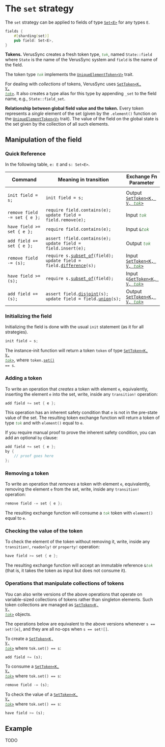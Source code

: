 # The `set` strategy

The `set` strategy can be applied to fields of type [`Set<E>`](https://verus-lang.github.io/verus/verusdoc/vstd/set/struct.Set.html) for any types `E`.

```rust
fields {
    #[sharding(set)]
    pub field: Set<E>,
}
```

**Tokens.**
VerusSync creates a fresh token type, <code style="font-style: italic; color: #408040">tok</code>,
named `State::field` where `State` is the name of the VerusSync system and `field` is the name of the field.

The token type <code style="font-style: italic; color: #408040">tok</code> implements the
[`UniqueElementToken<V>`](https://verus-lang.github.io/verus/verusdoc/vstd/tokens/trait.UniqueElementToken.html) trait.

For dealing with _collections_ of tokens, VerusSync uses
<a href="https://verus-lang.github.io/verus/verusdoc/vstd/tokens/struct.SetToken.html"><code>SetToken&lt;K, V, <span style="font-style: italic; color: #408040">tok</span>&gt;</code></a>. It also creates a type alias for this type by appending `_set` to the field name, e.g., `State::field_set`.

**Relationship between global field value and the token.**
Every token represents a _single_ element of the set (given by the `.element()`
function on the [`UniqueElementToken<V>`](https://verus-lang.github.io/verus/verusdoc/vstd/tokens/trait.UniqueElementToken.html) trait).
The value of the field on the global state is the set given by the collection of all such elements.

## Manipulation of the field

### Quick Reference

In the following table, `e: E` and `s: Set<E>`.

<div class="table-wrapper" style="font-size: 13px"><table>
  <colgroup>
     <col span="1" style="width: 35%;">
     <col span="1" style="width: 40%;">
     <col span="1" style="width: 25%;">
  </colgroup>
  <thead>
    <tr>
      <th>Command</th>
      <th>Meaning in transition</th>
      <th>Exchange Fn Parameter</th>
    </tr>
  </thead>
  <tbody>
    <tr><td></td><td></td><td></td></tr>
    <tr>
      <td><code>init field = s;</code></td>
      <td><code>init field = s;</code></td>
      <td>Output <a href="https://verus-lang.github.io/verus/verusdoc/vstd/tokens/struct.SetToken.html"><code>SetToken&lt;K, V, <span style="font-style: italic; color: #408040">tok</span>&gt;</code></a></td>
    </tr> <tr>
      <td><code>remove field -= set { e };</code></td>
      <td><code>require field.contains(e);</code><br><code>update field = field.remove(e);</code></td>
      <td>Input <code><span style="font-style: italic; color: #408040">tok</span></code></td>
    </tr> <tr>
      <td><code>have field &gt;= set { e };</code></td>
      <td><code>require field.contains(e);</code></td>
      <td>Input <code>&amp;<span style="font-style: italic; color: #408040">tok</span></code></td>
    </tr> <tr>
      <td><code>add field += set { e };</code></td>
      <td><code>assert !field.contains(e);</code><br><code>update field = field.insert(e);</code></td>
      <td>Output <code><span style="font-style: italic; color: #408040">tok</span></code></td>
    </tr> <tr>
      <td><code>remove field -= (s);</code></td>
      <td><code style="white-space: pre">require s.<a href="https://verus-lang.github.io/verus/verusdoc/vstd/set/struct.Set.html#method.subset_of">subset_of</a>(field);</code><br>
          <code>update field = field.<a href="https://verus-lang.github.io/verus/verusdoc/vstd/set/struct.Set.html#method.difference">difference</a>(s);</code></td>
      <td>Input <code><a href="https://verus-lang.github.io/verus/verusdoc/vstd/tokens/struct.SetToken.html">SetToken&lt;K, V, <span style="font-style: italic; color: #408040">tok</span>&gt;</code></a></code></td>
    </tr> <tr>
      <td><code>have field &gt;= (s);</code></td>
      <td><code style="white-space: pre">require s.<a href="https://verus-lang.github.io/verus/verusdoc/vstd/set/struct.Set.html#method.subset_of">subset_of</a>(field);</code></td>
      <td>Input <code>&amp;<a href="https://verus-lang.github.io/verus/verusdoc/vstd/tokens/struct.SetToken.html">SetToken&lt;K, V, <span style="font-style: italic; color: #408040">tok</span>&gt;</code></a></code></td>
    </tr> <tr>
      <td><code>add field += (s);</code></td>
      <td><code style="white-space: pre">assert field.<a href="https://verus-lang.github.io/verus/verusdoc/vstd/set/struct.Set.html#method.disjoint">disjoint</a>(s);</code><br>
        <code style="white-space: pre">update field = field.<a href="https://verus-lang.github.io/verus/verusdoc/vstd/set/struct.Set.html#method.union">union</a>(s);</code>
      </td>
      <td>Output <a href="https://verus-lang.github.io/verus/verusdoc/vstd/tokens/struct.SetToken.html"><code>SetToken&lt;K, V, <span style="font-style: italic; color: #408040">tok</span>&gt;</code></a></td>
    </tr>
  </tbody>
</table></div>

### Initializing the field

Initializing the field is done with the usual `init` statement (as it for all strategies).

```rust
init field = s;
```

The instance-init function will return a token `token` of type
<a href="https://verus-lang.github.io/verus/verusdoc/vstd/tokens/struct.SetToken.html"><code>SetToken&lt;K, V, <span style="font-style: italic; color: #408040">tok</span>&gt;</code></a>, where <code>token.<a href="https://verus-lang.github.io/verus/verusdoc/vstd/tokens/struct.SetToken.html#method.set">set()</a> == s</code>.

### Adding a token

To write an operation that _creates_ a token with element `e`,
equivalently, inserting the element `e` into the set, write, inside any `transition!` operation:

```rust
add field += set { e };
```

This operation has an inherent safety condition that `e` is not in the pre-state value of the set.
The resulting token exchange function will return a token of type <code><span style="font-style: italic; color: #408040">tok</span></code>
and with `element()` equal to `e`.

If you require manual proof to prove the inherent safety condition, you can add
an optional `by` clause:

```rust
add field += set { e };
by {
    // proof goes here
};
```

### Removing a token

To write an operation that _removes_ a token with element `e`,
equivalently, removing the element `e` from the set, write, inside any `transition!` operation:

```rust
remove field -= set { e };
```

The resulting exchange function will consume a <code><span style="font-style: italic; color: #408040">tok</span></code> token with `element()` equal to `e`.

### Checking the value of the token

To check the element of the token without removing it,
write, inside any `transition!`, `readonly!` or `property!` operation:

```rust
have field >= set { e };
```

The resulting exchange function will accept an immutable reference
<code>&amp;<span style="font-style: italic; color: #408040">tok</span></code> (that is, it takes the token as input but does not consume it).

### Operations that manipulate collections of tokens

You can also write versions of the above operations that operate on variable-sized collections of tokens
rather than singleton elements.
Such token collections are managed as <a href="https://verus-lang.github.io/verus/verusdoc/vstd/tokens/struct.SetToken.html"><code>SetToken&lt;K, V, <span style="font-style: italic; color: #408040">tok</span>&gt;</code></a> objects.

The operations below are equivalent to the above versions whenever `s == set![e]`,
and they are all no-ops when `s == set![]`.

To create a <a href="https://verus-lang.github.io/verus/verusdoc/vstd/tokens/struct.SetToken.html"><code>SetToken&lt;K, V, <span style="font-style: italic; color: #408040">tok</span>&gt;</code></a> where `tok.set() == s`:

```rust
add field += (s);
```

To consume a <a href="https://verus-lang.github.io/verus/verusdoc/vstd/tokens/struct.SetToken.html"><code>SetToken&lt;K, V, <span style="font-style: italic; color: #408040">tok</span>&gt;</code></a> where `tok.set() == s`:

```rust
remove field -= (s);
```

To check the value of a <a href="https://verus-lang.github.io/verus/verusdoc/vstd/tokens/struct.SetToken.html"><code>SetToken&lt;K, V, <span style="font-style: italic; color: #408040">tok</span>&gt;</code></a> where `tok.set() == s`:

```rust
have field >= (s);
```

## Example

TODO
